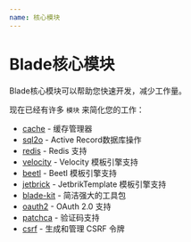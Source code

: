 ```yaml
---
name: 核心模块
---
```


# Blade核心模块

Blade核心模块可以帮助您快速开发，减少工作量。

现在已经有许多 `模块` 来简化您的工作：

- [cache](https://github.com/biezhi/blade/tree/master/blade-cache) - 缓存管理器
- [sql2o](https://github.com/biezhi/blade/tree/master/blade-sql2o) - Active Record数据库操作
- [redis](https://github.com/biezhi/blade/tree/master/blade-redis) - Redis 支持
- [velocity](https://github.com/biezhi/blade/blob/master/blade-core/src/main/java/com/blade/render/VelocityRender.java) - Velocity 模板引擎支持
- [beetl](https://github.com/biezhi/blade/blob/master/blade-core/src/main/java/com/blade/render/BeetlRender.java) - Beetl 模板引擎支持
- [jetbrick](https://github.com/biezhi/blade/blob/master/blade-core/src/main/java/com/blade/render/JetbrickRender.java) - JetbrikTemplate 模板引擎支持
- [blade-kit](https://github.com/biezhi/blade/tree/master/blade-kit) - 简洁强大的工具包
- [oauth2](https://github.com/biezhi/blade/tree/master/blade-oauth2) - OAuth 2.0 支持
- [patchca](https://github.com/biezhi/blade/tree/master/blade-patchca) - 验证码支持
- [csrf](http://bladejava.com/docs/modules/csrf) - 生成和管理 CSRF 令牌
